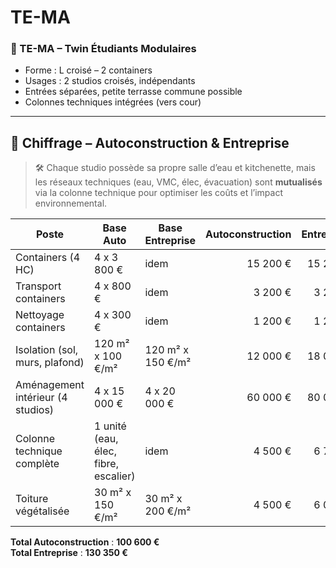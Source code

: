 # TE-MA

### 🔹 TE-MA – Twin Étudiants Modulaires

- Forme : L croisé – 2 containers
- Usages : 2 studios croisés, indépendants
- Entrées séparées, petite terrasse commune possible
- Colonnes techniques intégrées (vers cour)

---

## 🧮 Chiffrage – Autoconstruction & Entreprise

> 🛠️ Chaque studio possède sa propre salle d’eau et kitchenette, mais les réseaux techniques (eau, VMC, élec, évacuation) sont **mutualisés** via la colonne technique pour optimiser les coûts et l’impact environnemental.

| Poste                         | Base Auto                  | Base Entreprise             | Autoconstruction | Entreprise |
|------------------------------|----------------------------|------------------------------|------------------:|-----------:|
| Containers (4 HC)            | 4 x 3 800 €                | idem                         | 15 200 €          | 15 200 €   |
| Transport containers         | 4 x 800 €                  | idem                         | 3 200 €           | 3 200 €    |
| Nettoyage containers         | 4 x 300 €                  | idem                         | 1 200 €           | 1 200 €    |
| Isolation (sol, murs, plafond)| 120 m² x 100 €/m²         | 120 m² x 150 €/m²            | 12 000 €          | 18 000 €   |
| Aménagement intérieur (4 studios) | 4 x 15 000 €            | 4 x 20 000 €                 | 60 000 €          | 80 000 €   |
| Colonne technique complète   | 1 unité (eau, élec, fibre, escalier) | idem               | 4 500 €           | 6 750 €    |
| Toiture végétalisée          | 30 m² x 150 €/m²           | 30 m² x 200 €/m²             | 4 500 €           | 6 000 €    |

**Total Autoconstruction** : **100 600 €**  
**Total Entreprise** : **130 350 €**
